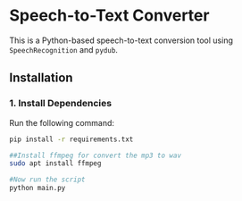 # Speech-to-Text Converter

This is a Python-based speech-to-text conversion tool using `SpeechRecognition` and `pydub`.

## Installation

### 1. Install Dependencies
Run the following command:
```bash
pip install -r requirements.txt

##Install ffmpeg for convert the mp3 to wav
sudo apt install ffmpeg

#Now run the script
python main.py
